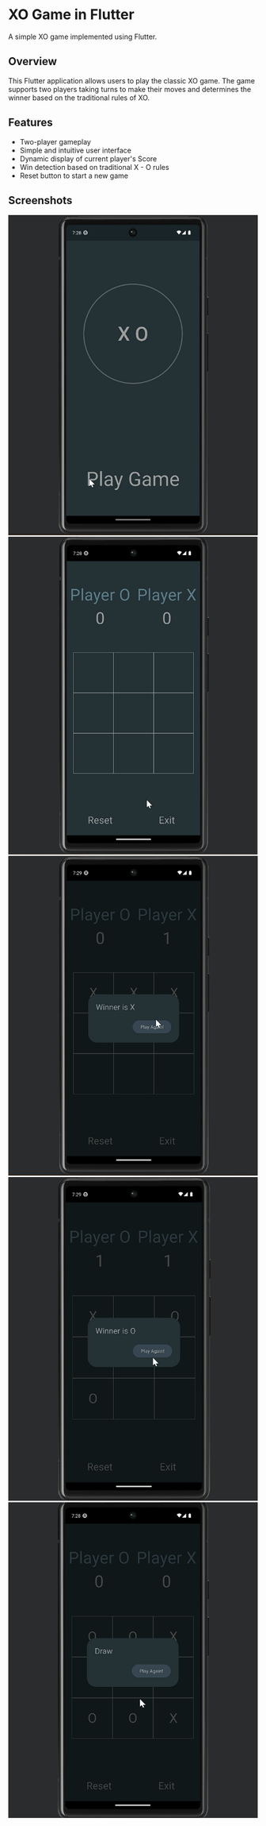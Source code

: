 # XO Game in Flutter

A simple XO game implemented using Flutter.

## Overview

This Flutter application allows users to play the classic XO game. The game supports two players taking turns to make their moves and determines the winner based on the traditional rules of XO.

## Features

- Two-player gameplay
- Simple and intuitive user interface
- Dynamic display of current player's Score
- Win detection based on traditional X - O rules
- Reset button to start a new game

## Screenshots

![Splash Screen](screenshots%2Fsplash%20screen.png)
![Home Screen](screenshots%2FHome%20screen.png)
![win x](screenshots%2Fwin.png)
![win o](screenshots%2Fwin%20o.png)
![draw](screenshots%2Fdraw.png)


